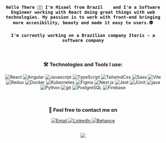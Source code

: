 <h4 align="center"><samp>Hello There 👋🏼 I'm Misael from Brazil <img src="https://user-images.githubusercontent.com/47995046/91626906-6efbab80-e989-11ea-99ec-88424cd8b2db.png" width="16"/> and I'm a Software Engineer working with React doing great things with web technologies. My passion is to work with front-end bringing more accesibility, beauty and made it easy to users.👽</samp></h4>

<h4 align="center"><samp>I'm currently working on a Brazilian company <strong>Iteris - a software company</strong> </samp></h4>

</br> 

<h3 align="center">🛠 Technologies and Tools I use:</h3>

<p align="center">
  <img alt="React" src="https://img.shields.io/badge/-React-%23282C34?style=for-the-badge&logo=react" /> 
  <img alt="Angular" src="https://img.shields.io/badge/-Angular-ffffff?style=for-the-badge&logo=angular&logoColor=de2e31" /> 
  <img alt="Javascript" src="https://img.shields.io/badge/-JavaScript-%23F7DF1C?style=for-the-badge&logo=javascript&logoColor=000000&labelColor=%23F7DF1C&color=%23FFCE5A" /> 
  <img alt="TypeScript" src="https://img.shields.io/badge/-TypeScript-007ACC?style=for-the-badge&logo=typescript&logoColor=white" /> 
  <img alt="TailwindCss" src="https://img.shields.io/badge/-TailwindCss-%231a202c?style=for-the-badge&logo=tailwind-css" />
  <img alt="Sass" src="https://img.shields.io/badge/-Sass-%23CC6699?style=for-the-badge&logo=sass&logoColor=ffffff" /> 
  <img alt="Vite" src="https://img.shields.io/badge/-Vite-%23F7DF1C?style=for-the-badge&logo=vite&logoColor=007ACC" /> 
  <img alt="Redux" src="https://img.shields.io/badge/-Redux-%231a202c?style=for-the-badge&logo=redux&logoColor=ffffff" />
  <img alt="Docker" src="https://img.shields.io/badge/-Docker-ffffff?style=for-the-badge&logo=docker&logoColor=007ACC" />
  <img alt="Kubernetes" src="https://img.shields.io/badge/-Kubernetes-000000?style=for-the-badge&logo=kubernetes&logoColor=00264d" />
  <img alt="Figma" src="https://img.shields.io/badge/-Figma-ffffff?style=for-the-badge&logo=figma&logoColor=000000" />
  <img alt="Next.js" src="https://img.shields.io/badge/-Nextjs-%231a202c?style=for-the-badge&logo=nextdotjs&logoColor=41ea07" />
  <img alt="Jest" src="https://img.shields.io/badge/-JEST-ffffff?style=for-the-badge&logo=jest&logoColor=de2e31" />
  <img alt="JUnit" src="https://img.shields.io/badge/-JUnit-%23646CFF?style=for-the-badge&logo=junit5&logoColor=ffffff" />
  <img alt="java" src="https://img.shields.io/badge/-Java-ffffff?style=for-the-badge&logo=java&logoColor=de2e31" /> 
  <img alt="Python" src="https://img.shields.io/badge/-Python-00264d?style=for-the-badge&logo=python&logoColor=f6c500" />
  <img alt="git" src="https://img.shields.io/badge/-Git-ffffff?style=for-the-badge&logo=git&logoColor=#e84e32" />
  <img alt="PostgreSQL" src="https://img.shields.io/badge/-PostgreSQL-ffffff?style=for-the-badge&logo=postgresql&logoColor=00264d" /> 
  <img alt="Firebase" src="https://img.shields.io/badge/-Firebase-1a1a1a?style=for-the-badge&logo=firebase&logoColor=ffcb2f" />   
</p>
  
</br>

<h3 align="center">📱 Feel free to contact me on</h3>
<p align="center">
  <a href="mailto:misaelkelviny@gmail.com">
    <img alt="Email" src="https://img.shields.io/badge/email-%2312100E.svg?&style=for-the-badge&logo=gmail&logoColor=orange" />
  </a>
  <a href="https://www.linkedin.com/in/misael-kelviny/">
    <img alt="LinkedIn" src="https://img.shields.io/badge/linkedin-%2312100E.svg?&style=for-the-badge&logo=linkedin&logoColor=orange" />
  </a>
  <a href="https://www.behance.net/misaelkelviny">
    <img alt="Behance" src="https://img.shields.io/badge/behance-%2312100E.svg?&style=for-the-badge&logo=behance&logoColor=orange" />
  </a>
</p>

</br>

<div align="center"><img src="https://github-readme-stats.vercel.app/api?username=MisaelKelviny&bg_color=30,343a40,010101&show_icons=true&title_color=41ea07&text_color=41ea07" align="center" /></div>
